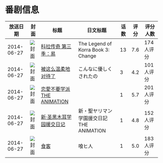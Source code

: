 # 番剧信息

|放送日期|封面|标题|日文标题|话数|评分|评分人数|
|---|---|---|---|---|---|---|
|2014-06-27|![封面](https://lain.bgm.tv/pic/cover/c/56/89/88411_ZNs2x.jpg)|[科拉传奇 第三季：易](https://bangumi.tv/subject/88411)|The Legend of Korra Book 3: Change|13|7.6|174人评分|
|2014-06-27|![封面](https://bangumi.tv/img/no_icon_subject.png)|[被这么温柔地对待了](https://bangumi.tv/subject/103152)|こんなに優しくされたの|3|4.2|101人评分|
|2014-06-27|![封面](https://bangumi.tv/img/no_icon_subject.png)|[恋愛不要学派 THE ANIMATION](https://bangumi.tv/subject/104348)||1|5.7|201人评分|
|2014-06-27|![封面](https://bangumi.tv/img/no_icon_subject.png)|[新·圣黑木耳学园援交日记](https://bangumi.tv/subject/104349)|新・聖ヤリマン学園援交日記 THE ANIMATION|1|4.8|152人评分|
|2014-06-27|![封面](https://bangumi.tv/img/no_icon_subject.png)|[食客](https://bangumi.tv/subject/104350)|喰ヒ人|1|5.0|183人评分|
